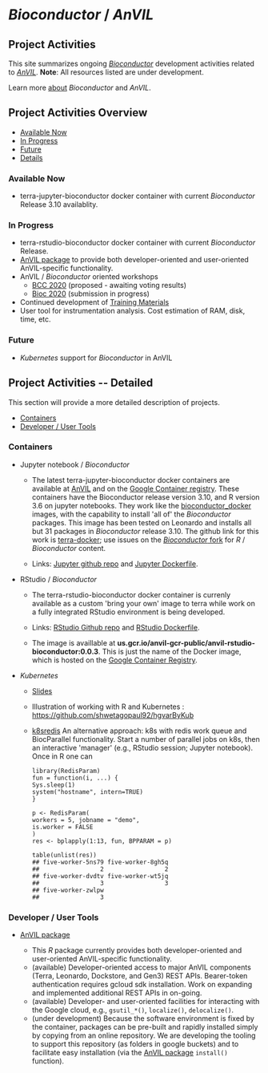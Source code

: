 # _Bioconductor_ / _AnVIL_

## Project Activities

This site summarizes ongoing [_Bioconductor_][] development activities
related to [_AnVIL_][]. **Note**: All resources listed are under
development.

Learn more [about][] _Bioconductor_ and _AnVIL_.


## Project Activities Overview

- [Available Now](#now)
- [In Progress](#inprogress)
- [Future](#future)
- [Details](#details)

<a name="now"></a>
### Available Now

- terra-jupyter-bioconductor docker container with current _Bioconductor_
  Release 3.10 availablity.

<a name="inprogress"></a>
### In Progress

- terra-rstudio-bioconductor docker container with current _Bioconductor_
  Release.
- [AnVIL package][] to provide both developer-oriented and user-oriented
  AnVIL-specific functionality.
- AnVIL / _Bioconductor_ oriented workshops
  - [BCC 2020][] (proposed - awaiting voting results)
  - [Bioc 2020][] (submission in progress)
- Continued development of [Training Materials][]
- User tool for instrumentation analysis. Cost estimation of RAM, disk, time,
  etc.


<a name="future"></a>
### Future

- _Kubernetes_ support for _Bioconductor_ in AnVIL



<a name="details"></a>
## Project Activities --  Detailed

This section will provide a more detailed description of projects.

- [Containers](#containers)
- [Developer / User Tools](#tools)

<a name="containers"></a>
### Containers

- Jupyter notebook / _Bioconductor_

  - The latest terra-jupyter-bioconductor docker containers
  are available at [AnVIL][] and on the [Google Container
  registry][gcr].  These containers have the Bioconductor release
  version 3.10, and R version 3.6 on jupyter notebooks. They work like
  the [bioconductor_docker][] images, with the capability to install 'all
  of' the _Bioconductor_ packages.  This image has been tested on
  Leonardo and installs all but 31 packages in _Bioconductor_ release
  3.10. The github link for this work is [terra-docker][]; use issues
  on the [_Bioconductor_ fork][bioconductor-terra-docker] for _R_ /
  _Bioconductor_ content.
 
  - Links: [Jupyter github repo][] and [Jupyter Dockerfile][].

- RStudio / _Bioconductor_

  - The terra-rstudio-bioconductor docker container is currenly available as a
  custom 'bring your own' image to terra while work on a fully integrated
  RStudio environment is being developed.
  
  - Links: [RStudio Github repo][] and [RStudio Dockerfile][].
  
  - The image is availlable at
    **us.gcr.io/anvil-gcr-public/anvil-rstudio-bioconductor:0.0.3**. This
    is just the name of the Docker image, which is hosted on the
    [Google Container Registry][].

- _Kubernetes_

  - [Slides](https://docs.google.com/presentation/d/1Y7g_6X8I6DPaNK84EzWNo1wVpfAwdORGt6kcgcPYOV4/edit?usp=sharing)
  - Illustration of working with R and Kubernetes : https://github.com/shwetagopaul92/hgvarByKub
  - [k8sredis][] An alternative approach: k8s with redis work queue and
  BiocParallel functionality. Start a number of parallel jobs on k8s,
  then an interactive 'manager' (e.g., RStudio session; Jupyter
  notebook).  Once in R one can

    ```
    library(RedisParam)
    fun = function(i, ...) {
	Sys.sleep(1)
	system("hostname", intern=TRUE)
    }

    p <- RedisParam(
	workers = 5, jobname = "demo",
	is.worker = FALSE
    )
    res <- bplapply(1:13, fun, BPPARAM = p)

    table(unlist(res))
    ## five-worker-5ns79 five-worker-8gh5q
    ##                 2                 2
    ## five-worker-dvdtv five-worker-wt5jq
    ##                 3                 3
    ## five-worker-zwlpw
    ##                 3
    ```

<a name="tools"></a>
### Developer / User Tools

- [AnVIL package][]

  - This _R_ package currently provides both developer-oriented and
  user-oriented AnVIL-specific functionality.
  - (available) Developer-oriented access to major AnVIL components
  (Terra, Leonardo, Dockstore, and Gen3) REST APIs. Bearer-token
  authentication requires gcloud sdk installation. Work on expanding
  and implemented additional REST APIs in on-going.
  - (available) Developer- and user-oriented facilities for interacting with the
    Google cloud, e.g., `gsutil_*()`, `localize()`, `delocalize()`.
  - (under development) Because the software environment is fixed by the
  container, packages can be pre-built and rapidly installed simply by copying
  from an online repository. We are developing the tooling to support this
  repository (as folders in google buckets) and to facilitate easy installation
  (via the [AnVIL package][] `install()` function).


[_Bioconductor_]: https://bioconductor.org
[_AnVIL_]: https://www.genome.gov/27569268/genomic-analysis-visualization-and-informatics-labspace-anvil/
[about]: about
[AnVIL package]: https://github.com/Bioconductor/AnVIL
[Training Materials]: training
[AnVIL]: https://anvil.terra.app
[gcr]: https://console.cloud.google.com/gcr/images/broad-dsp-gcr-public/US/terra-jupyter-bioconductor
[bioconductor_docker]: https://github.com/Bioconductor/bioconductor_docker
[terra-docker]: https://github.com/DataBiosphere/terra-docker/tree/master/terra-jupyter-bioconductor
[bioconductor-terra-docker]: https://github.com/Bioconductor/terra-docker
[k8sredis]: https://github.com/Bioconductor/k8sredis
[BCC 2020]: https://bcc2020.github.io/
[Bioc 2020]: http://bioc2020.bioconductor.org/
[Jupyter github repo]: https://github.com/DataBiosphere/terra-docker/tree/master/terra-jupyter-bioconductor
[Jupyter Dockerfile]: https://github.com/DataBiosphere/terra-docker/blob/master/terra-jupyter-bioconductor/Dockerfile
[RStudio Github repo]: https://github.com/anvilproject/anvil-docker
[RStudio Dockerfile]: https://github.com/anvilproject/anvil-docker/blob/master/anvil-rstudio-bioconductor/Dockerfile
[Google Container Registry]: https://cloud.google.com/container-registry/docs/pushing-and-pulling
